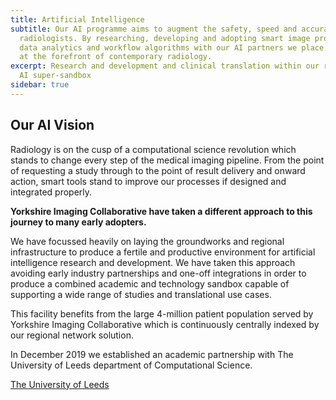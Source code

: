 ```yaml
---
title: Artificial Intelligence
subtitle: Our AI programme aims to augment the safety, speed and accuracy of our
  radiologists. By researching, developing and adopting smart image processing,
  data analytics and workflow algorithms with our AI partners we place ourselves
  at the forefront of contemporary radiology.
excerpt: Research and development and clinical translation within our regional
  AI super-sandbox
sidebar: true
---
```

## Our AI Vision

Radiology is on the cusp of a computational science revolution which stands to change every step of the medical imaging pipeline. From the point of requesting a study through to the point of result delivery and onward action, smart tools stand to improve our processes if designed and integrated properly.

**Yorkshire Imaging Collaborative have taken a different approach to this journey to many early adopters.**

We have focussed heavily on laying the groundworks and regional infrastructure to produce a fertile and productive environment for artificial intelligence research and development. We have taken this approach avoiding early industry partnerships and one-off integrations in order to produce a combined academic and technology sandbox capable of supporting a wide range of studies and translational use cases.

This facility benefits from the large 4-million patient population served by Yorkshire Imaging Collaborative which is continuously centrally indexed by our regional network solution.

In December 2019 we established an academic partnership with The University of Leeds department of Computational Science.

[The University of Leeds](https://eps.leeds.ac.uk/computing)